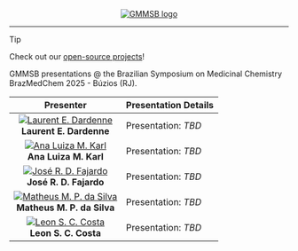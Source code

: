 <div align="center">
  <a href="https://www.gmmsb.lncc.br/">
    <img src="https://www.gmmsb.lncc.br/assets/images/logo/gmmsb/gmmsb-logo-downsized.png" alt="GMMSB logo">
  </a>
</div>
<!-- # [GMMSB](https://www.gmmsb.lncc.br/) @ BrazMedChem 2025 -->

---

> [!TIP]
> Check out our [open-source projects](https://github.com/gmmsb-lncc/)!

<div align="left">
<p>GMMSB presentations @ the Brazilian Symposium on Medicinal Chemistry BrazMedChem 2025 - Búzios (RJ).</p>
</div>


<div align="center">

| **Presenter** | **Presentation Details** |
|:---:|:---|
| [![Laurent E. Dardenne](https://images.weserv.nl/?url=github.com/ledardenne.png&h=50&w=50&fit=cover&mask=circle&maxage=7d)](https://github.com/ledardenne)<br>**Laurent E. Dardenne** | Presentation: _TBD_ |
| [![Ana Luiza M. Karl](https://images.weserv.nl/?url=github.com/aluizakarl.png&h=50&w=50&fit=cover&mask=circle&maxage=7d)](https://github.com/aluizakarl)<br>**Ana Luiza M. Karl** | Presentation: _TBD_ |
| [![José R. D. Fajardo](https://images.weserv.nl/?url=github.com/joserdf.png&h=50&w=50&fit=cover&mask=circle&maxage=7d)](https://github.com/joserdf)<br>**José R. D. Fajardo** | Presentation: _TBD_ |
| [![Matheus M. P. da Silva](https://images.weserv.nl/?url=github.com/mpds.png&h=50&w=50&fit=cover&mask=circle&maxage=7d)](https://github.com/mpds)<br>**Matheus M. P. da Silva** | Presentation: _TBD_ |
| [![Leon S. C. Costa](https://images.weserv.nl/?url=github.com/sulfierry.png&h=50&w=50&fit=cover&mask=circle&maxage=7d)](https://github.com/sulfierry)<br>**Leon S. C. Costa** | Presentation: _TBD_ |

</div>

